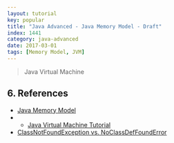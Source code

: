 ```yaml
---
layout: tutorial
key: popular
title: "Java Advanced - Java Memory Model - Draft"
index: 1441
category: java-advanced
date: 2017-03-01
tags: [Memory Model, JVM]
---
```


> Java Virtual Machine


## 6. References
* [Java Memory Model](http://tutorials.jenkov.com/java-concurrency/java-memory-model.html)
* * [Java Virtual Machine Tutorial](https://www.tutorialspoint.com/java_virtual_machine/index.htm)
* [ClassNotFoundException vs. NoClassDefFoundError](https://dzone.com/articles/java-classnotfoundexception-vs-noclassdeffounderro)
